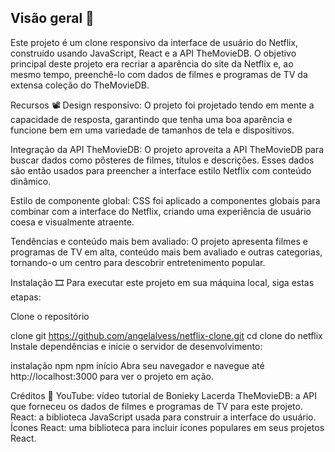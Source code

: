 ## Visão geral  🍿
Este projeto é um clone responsivo da interface de usuário do Netflix, construído usando JavaScript, React e a API TheMovieDB. O objetivo principal deste projeto era recriar a aparência do site da Netflix e, ao mesmo tempo, preenchê-lo com dados de filmes e programas de TV da extensa coleção do TheMovieDB.

Recursos 📽️
Design responsivo: O projeto foi projetado tendo em mente a capacidade de resposta, garantindo que tenha uma boa aparência e funcione bem em uma variedade de tamanhos de tela e dispositivos.

Integração da API TheMovieDB: O projeto aproveita a API TheMovieDB para buscar dados como pôsteres de filmes, títulos e descrições. Esses dados são então usados ​​para preencher a interface estilo Netflix com conteúdo dinâmico.

Estilo de componente global: CSS foi aplicado a componentes globais para combinar com a interface do Netflix, criando uma experiência de usuário coesa e visualmente atraente.

Tendências e conteúdo mais bem avaliado: O projeto apresenta filmes e programas de TV em alta, conteúdo mais bem avaliado e outras categorias, tornando-o um centro para descobrir entretenimento popular.

Instalação 🎞️
Para executar este projeto em sua máquina local, siga estas etapas:

Clone o repositório

clone git https://github.com/angelalvess/netflix-clone.git
cd clone do netflix
Instale dependências e inicie o servidor de desenvolvimento:

instalação npm
npm início
Abra seu navegador e navegue até http://localhost:3000 para ver o projeto em ação.

Créditos 🍿
YouTube: vídeo tutorial de Bonieky Lacerda
TheMovieDB: a API que forneceu os dados de filmes e programas de TV para este projeto.
React: a biblioteca JavaScript usada para construir a interface do usuário.
Ícones React: uma biblioteca para incluir ícones populares em seus projetos React.
